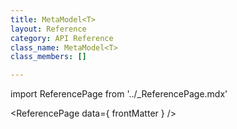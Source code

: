 ```yaml
---
title: MetaModel<T>
layout: Reference
category: API Reference
class_name: MetaModel<T>
class_members: []

---
```

import ReferencePage from '../_ReferencePage.mdx'

<ReferencePage data={ frontMatter } />
